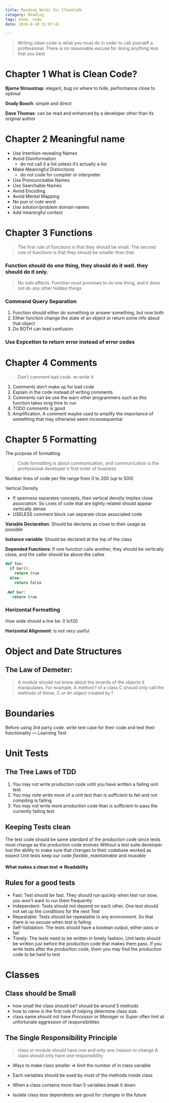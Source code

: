 ```yaml
---
title: Reading Notes for CleanCode
category: Reading
tags: book, code
date: 2019-8-10 21:07:41

---
```


> Writing clean code is what you must do in order to call yourself a professional. There is no reasonable excuse for doing anything less that you best

# Chapter 1 What is Clean Code?

**Bjarne Stroustrup**: elegant, bug no where to hide, performance close to optimal

**Grady Booch**: simple and direct

**Dave Thomas**: can be read and enhanced by a developer other than its original author

# Chapter 2 Meaningful name

* Use Intention-revealing Names
* Avoid Disinformation 
	* do not call it a list unless it’s actually a list
* Make Meaningful Distinctions
	* do not code for compiler or interpreter	
* 	Use Pronounceable Names
* Use Searchable Names
* Avoid Encoding
* Avoid Mental Mapping
* No pun or cute word
* Use solution/problem domain names
* Add meaningful context

# Chapter 3 Functions

>  The first rule of functions is that they should be small. The second rule of functions is that they should be smaller than that.

### Function should do one thing, they should do it well. they should do it only.

> No side effects. Function must promises to do one thing, and it does not do any other hidden things

### Command Query Separation

1. Function should either do something or answer something, but now both
2. Either function change the state of an object or return some info about that object
3. Do BOTH can lead confusion

### Use Expcetion to return error instead of error codes

#  Chapter 4 Comments
> Don’t comment bad code. re-write it

1. Comments don’t make up for bad code
2. Explain in the code instead of writing comments
3. Comments can be use the warn other programmers such as this function takes long time to run 
4. TODO comments is good
5. Amplification, A comment maybe used to amplify the importance of something that may otherwise seem inconsequential

# Chapter 5 Formatting

The purpose of formatting

> Code formatting is about communication, and communication is the professional developer's first order of business 

Number lines of code per file range from 0 to 200 (up to 500)

Vertical Density

- If openness separates concepts, then vertical density implies close association. So Lines of code that are tightly related should appear vertically dense
- USELESS comment block can separate close associated code

**Variable Declaration**: Should be declares as close to their usage as possible

**Instance variable**: Should be declared at the top of the class

**Depended Functions**: If one function calls another, they should be vertically close, and the caller should be above the callee

```python
def foo:
  if bar():
    return true
  else:
    return false
  
 def bar:
   return true
```

### Horizontal Formatting

How wide should a line be: 0 to120

**Horizontal Alignment**: is not very useful

# Object and Date Structures

## The Law of Demeter:
> A module should not know about the innards of the objects it manipulates.
> For example, A method f of a class C should only call the methods of these, C or An object created by f


# Boundaries
Before using 3rd party code. write test case for their code and test their functionality — Learning Test

# Unit Tests
## The Tree Laws of TDD
1. You may not write production code until you have written a failing unit test
2. You may note write more of a unit test than is sufficient to fail and not compiling is failing
3. You may not write more production code than is sufficient to pass the currently failing test

## Keeping Tests clean
The test code should be same standard of the production code since tests must change as the production code evolves
Without a test suite developer lost the ability to make sure that changes to their codebase worked as expect 
Unit tests keep our code *flexible*, *maintainable* and *reusable*

#### What makes a clean test => Readability

## Rules for a good tests
- Fast: Test should be fast. They should run quickly when test run slow, you won’t want to run them frequently 
-  Independent: Tests should not depend on each other, One test should not set up the conditions for the next Test
-  Repeatable: Tests should be repeatable in any environment. So that there is no excuse when test is failing
- Self-Validation: The tests should have a boolean output, either pass or fail
- Timely: The tests need to be written in timely fashion, Unit tests should be written just before the production code that makes them pass. If you write tests after the production code, them you may find the production code to be hard to test


# Classes
## Class should be Small
* how small the class should be? should be around 5 methods
* how to name is the first rule of helping determine class size. 
* class name should not have *Processor* or *Manager* or *Super* often hint at unfortunate aggression of responsibilities

## The Single Responsibility Principle
> class or module should have one and only one /reason to change
> A class should only have one responsibility

- Ways to make class smaller => limit the number of in class variable 

- Each variables should be sued by most of the methods inside class

- When a class contains more than 5 variables break it down

- Isolate class less dependents are good for changes in the future
